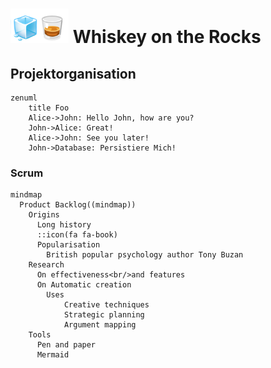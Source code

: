 # <img src="../Dashboards/python/assets/whisk_rox.png"> Whiskey on the Rocks


## Projektorganisation
```mermaid
zenuml
    title Foo
    Alice->John: Hello John, how are you?
    John->Alice: Great!
    Alice->John: See you later!
    John->Database: Persistiere Mich!

```
### Scrum
```mermaid
mindmap
  Product Backlog((mindmap))
    Origins
      Long history
      ::icon(fa fa-book)
      Popularisation
        British popular psychology author Tony Buzan
    Research
      On effectiveness<br/>and features
      On Automatic creation
        Uses
            Creative techniques
            Strategic planning
            Argument mapping
    Tools
      Pen and paper
      Mermaid
```